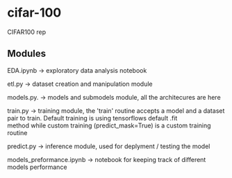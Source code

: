 # cifar-100
CIFAR100 rep


## Modules
EDA.ipynb  ->  exploratory data analysis notebook

etl.py  ->  dataset creation and manipulation module

models.py. ->  models and submodels module, all the architecures are here

train.py  -> training module, the 'train' routine accepts a model and a dataset pair to train. Default training is using tensorflows default .fit  
             method while custom training (predict_mask=True) is a custom training routine

predict.py  -> inference module, used for deplyment / testing the model

models_preformance.ipynb  ->  notebook for keeping track of different models performance
